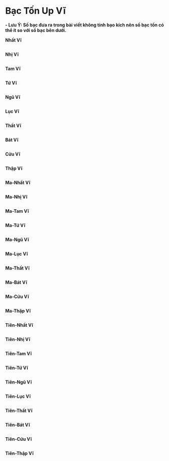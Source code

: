 # Bạc Tốn Up Vĩ

**- Lưu Ý: Số bạc đưa ra trong bài viết không tính bạo kích nên số bạc tốn có thể ít so với số bạc bên dưới.**

**Nhất Vĩ**

<figure><img src="../.gitbook/assets/0" alt=""><figcaption></figcaption></figure>

**Nhị Vĩ**

<figure><img src="../.gitbook/assets/1 (1)" alt=""><figcaption></figcaption></figure>

**Tam Vĩ**

<figure><img src="../.gitbook/assets/2" alt=""><figcaption></figcaption></figure>

**Tứ Vĩ**

<figure><img src="../.gitbook/assets/3" alt=""><figcaption></figcaption></figure>

**Ngũ Vĩ**

<figure><img src="../.gitbook/assets/4" alt=""><figcaption></figcaption></figure>

**Lục Vĩ**

<figure><img src="../.gitbook/assets/5" alt=""><figcaption></figcaption></figure>

**Thất Vĩ**

<figure><img src="../.gitbook/assets/6 (1)" alt=""><figcaption></figcaption></figure>

**Bát Vĩ**

<figure><img src="../.gitbook/assets/7" alt=""><figcaption></figcaption></figure>

**Cửu Vĩ**

<figure><img src="../.gitbook/assets/8 (1)" alt=""><figcaption></figcaption></figure>

**Thập Vĩ**

<figure><img src="../.gitbook/assets/9 (1)" alt=""><figcaption></figcaption></figure>

**Ma-Nhất Vĩ**

<figure><img src="../.gitbook/assets/10" alt=""><figcaption></figcaption></figure>

**Ma-Nhị Vĩ**

<figure><img src="../.gitbook/assets/11" alt=""><figcaption></figcaption></figure>

**Ma-Tam Vĩ**

<figure><img src="../.gitbook/assets/12" alt=""><figcaption></figcaption></figure>

**Ma-Tứ Vĩ**

<figure><img src="../.gitbook/assets/13" alt=""><figcaption></figcaption></figure>

**Ma-Ngũ Vĩ**

<figure><img src="../.gitbook/assets/14" alt=""><figcaption></figcaption></figure>

**Ma-Lục Vĩ**

<figure><img src="../.gitbook/assets/15 (1)" alt=""><figcaption></figcaption></figure>

**Ma-Thất Vĩ**

<figure><img src="../.gitbook/assets/16" alt=""><figcaption></figcaption></figure>

**Ma-Bát Vĩ**

<figure><img src="../.gitbook/assets/17" alt=""><figcaption></figcaption></figure>

**Ma-Cửu Vĩ**

<figure><img src="../.gitbook/assets/18 (1)" alt=""><figcaption></figcaption></figure>

**Ma-Thập Vĩ**

<figure><img src="../.gitbook/assets/19" alt=""><figcaption></figcaption></figure>

**Tiên-Nhất Vĩ**

<figure><img src="../.gitbook/assets/20 (1)" alt=""><figcaption></figcaption></figure>

**Tiên-Nhị Vĩ**

<figure><img src="../.gitbook/assets/image_2022-11-20_202735961.png" alt=""><figcaption></figcaption></figure>

**Tiên-Tam Vĩ**

<figure><img src="../.gitbook/assets/image_2022-11-20_203004685.png" alt=""><figcaption></figcaption></figure>

**Tiên-Tứ Vĩ**

<figure><img src="../.gitbook/assets/image_2022-11-20_203132674.png" alt=""><figcaption></figcaption></figure>

**Tiên-Ngũ Vĩ**

<figure><img src="../.gitbook/assets/image_2022-11-20_203236921.png" alt=""><figcaption></figcaption></figure>

**Tiên-Lục Vĩ**

<figure><img src="../.gitbook/assets/image_2022-11-20_203259042.png" alt=""><figcaption></figcaption></figure>

**Tiên-Thất Vĩ**

<figure><img src="../.gitbook/assets/image_2022-11-20_203320971.png" alt=""><figcaption></figcaption></figure>

**Tiên-Bát Vĩ**

<figure><img src="../.gitbook/assets/image_2022-11-20_203347907.png" alt=""><figcaption></figcaption></figure>

**Tiên-Cửu Vĩ**

<figure><img src="../.gitbook/assets/image_2022-11-20_203500478.png" alt=""><figcaption></figcaption></figure>

**Tiên-Thập Vĩ**

<figure><img src="../.gitbook/assets/image_2022-11-20_203526759.png" alt=""><figcaption></figcaption></figure>
